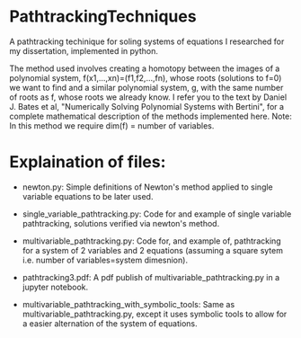 # PathtrackingTechniques

A pathtracking techinique for soling systems of equations I researched for my dissertation, implemented in python. 

The method used involves creating a homotopy between the images of a polynomial system, f(x1,...,xn)=(f1,f2,...,fn), whose roots (solutions to f=0) we want to find and a similar polynomial system, g, with the same number of roots as f, whose roots we already know. I refer you to the text by Daniel J. Bates et al, "Numerically Solving Polynomial Systems with Bertini", for a complete mathematical description of the methods implemented here. Note: In this method we require dim(f) = number of variables. 

# Explaination of files:

- newton.py: Simple definitions of Newton's method applied to single variable equations to be later used.

- single_variable_pathtracking.py: Code for and example of single variable pathtracking, solutions verified via newton's method.

- multivariable_pathtracking.py: Code for, and example of, pathtracking for a system of 2 variables and 2 equations (assuming a square sytem i.e. number of variables=system dimesnion).

- pathtracking3.pdf: A pdf publish of multivariable_pathtracking.py in a jupyter notebook.

- multivariable_pathtracking_with_symbolic_tools: Same as multivariable_pathtracking.py, except it uses symbolic tools to allow for a easier alternation of the system of equations.
